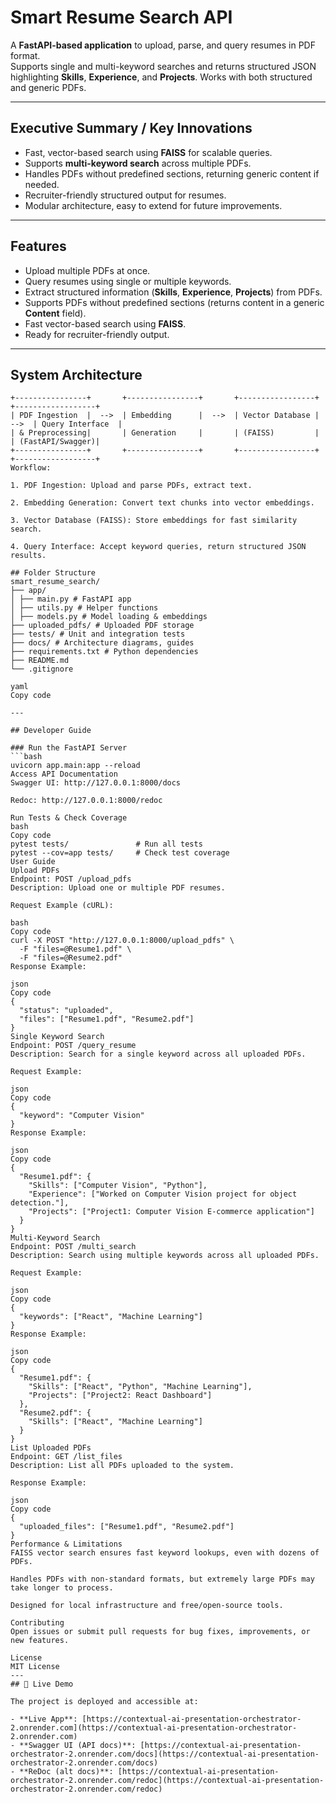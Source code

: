 # Smart Resume Search API

A **FastAPI-based application** to upload, parse, and query resumes in PDF format.  
Supports single and multi-keyword searches and returns structured JSON highlighting **Skills**, **Experience**, and **Projects**. Works with both structured and generic PDFs.

---

## Executive Summary / Key Innovations
- Fast, vector-based search using **FAISS** for scalable queries.  
- Supports **multi-keyword search** across multiple PDFs.  
- Handles PDFs without predefined sections, returning generic content if needed.  
- Recruiter-friendly structured output for resumes.  
- Modular architecture, easy to extend for future improvements.

---

## Features
- Upload multiple PDFs at once.  
- Query resumes using single or multiple keywords.  
- Extract structured information (**Skills**, **Experience**, **Projects**) from PDFs.  
- Supports PDFs without predefined sections (returns content in a generic **Content** field).  
- Fast vector-based search using **FAISS**.  
- Ready for recruiter-friendly output.

---

## System Architecture

```text
+----------------+       +----------------+       +-----------------+       +------------------+
| PDF Ingestion  |  -->  | Embedding      |  -->  | Vector Database |  -->  | Query Interface  |
| & Preprocessing|       | Generation     |       | (FAISS)         |       | (FastAPI/Swagger)|
+----------------+       +----------------+       +-----------------+       +------------------+
Workflow:

1. PDF Ingestion: Upload and parse PDFs, extract text.

2. Embedding Generation: Convert text chunks into vector embeddings.

3. Vector Database (FAISS): Store embeddings for fast similarity search.

4. Query Interface: Accept keyword queries, return structured JSON results.

## Folder Structure
smart_resume_search/
├── app/
│ ├── main.py # FastAPI app
│ ├── utils.py # Helper functions
│ ├── models.py # Model loading & embeddings
├── uploaded_pdfs/ # Uploaded PDF storage
├── tests/ # Unit and integration tests
├── docs/ # Architecture diagrams, guides
├── requirements.txt # Python dependencies
├── README.md
└── .gitignore

yaml
Copy code

---

## Developer Guide

### Run the FastAPI Server
```bash
uvicorn app.main:app --reload
Access API Documentation
Swagger UI: http://127.0.0.1:8000/docs

Redoc: http://127.0.0.1:8000/redoc

Run Tests & Check Coverage
bash
Copy code
pytest tests/               # Run all tests
pytest --cov=app tests/     # Check test coverage
User Guide
Upload PDFs
Endpoint: POST /upload_pdfs
Description: Upload one or multiple PDF resumes.

Request Example (cURL):

bash
Copy code
curl -X POST "http://127.0.0.1:8000/upload_pdfs" \
  -F "files=@Resume1.pdf" \
  -F "files=@Resume2.pdf"
Response Example:

json
Copy code
{
  "status": "uploaded",
  "files": ["Resume1.pdf", "Resume2.pdf"]
}
Single Keyword Search
Endpoint: POST /query_resume
Description: Search for a single keyword across all uploaded PDFs.

Request Example:

json
Copy code
{
  "keyword": "Computer Vision"
}
Response Example:

json
Copy code
{
  "Resume1.pdf": {
    "Skills": ["Computer Vision", "Python"],
    "Experience": ["Worked on Computer Vision project for object detection."],
    "Projects": ["Project1: Computer Vision E-commerce application"]
  }
}
Multi-Keyword Search
Endpoint: POST /multi_search
Description: Search using multiple keywords across all uploaded PDFs.

Request Example:

json
Copy code
{
  "keywords": ["React", "Machine Learning"]
}
Response Example:

json
Copy code
{
  "Resume1.pdf": {
    "Skills": ["React", "Python", "Machine Learning"],
    "Projects": ["Project2: React Dashboard"]
  },
  "Resume2.pdf": {
    "Skills": ["React", "Machine Learning"]
  }
}
List Uploaded PDFs
Endpoint: GET /list_files
Description: List all PDFs uploaded to the system.

Response Example:

json
Copy code
{
  "uploaded_files": ["Resume1.pdf", "Resume2.pdf"]
}
Performance & Limitations
FAISS vector search ensures fast keyword lookups, even with dozens of PDFs.

Handles PDFs with non-standard formats, but extremely large PDFs may take longer to process.

Designed for local infrastructure and free/open-source tools.

Contributing
Open issues or submit pull requests for bug fixes, improvements, or new features.

License
MIT License
---
## 🚀 Live Demo

The project is deployed and accessible at:

- **Live App**: [https://contextual-ai-presentation-orchestrator-2.onrender.com](https://contextual-ai-presentation-orchestrator-2.onrender.com)
- **Swagger UI (API docs)**: [https://contextual-ai-presentation-orchestrator-2.onrender.com/docs](https://contextual-ai-presentation-orchestrator-2.onrender.com/docs)
- **ReDoc (alt docs)**: [https://contextual-ai-presentation-orchestrator-2.onrender.com/redoc](https://contextual-ai-presentation-orchestrator-2.onrender.com/redoc)
